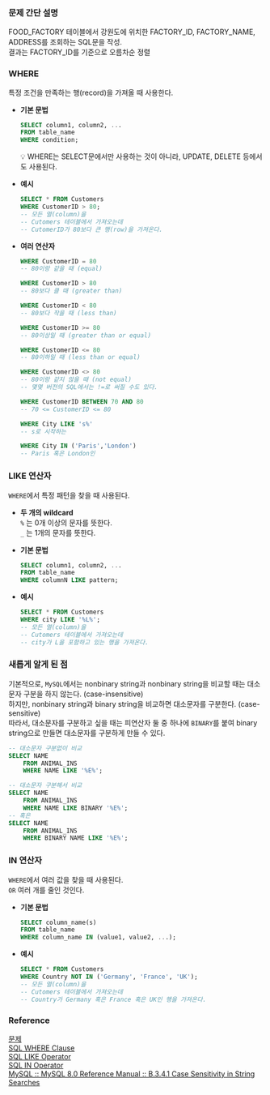 ### 문제 간단 설명
FOOD_FACTORY 테이블에서 강원도에 위치한 FACTORY_ID, FACTORY_NAME, ADDRESS를 조회하는 SQL문을 작성.<br>
결과는 FACTORY_ID를 기준으로 오름차순 정렬<br>

### WHERE
특정 조건을 만족하는 행(record)을 가져올 때 사용한다.<br>
- **기본 문법**<br>
    ```sql
    SELECT column1, column2, ...
    FROM table_name
    WHERE condition;
    ```
    
    <aside>
    💡 WHERE는 SELECT문에서만 사용하는 것이 아니라, UPDATE, DELETE 등에서도 사용된다.
    
    </aside>

- **예시**<br>
    ```sql
    SELECT * FROM Customers
    WHERE CustomerID > 80;
    -- 모든 열(column)을
    -- Cutomers 테이블에서 가져오는데
    -- CutomerID가 80보다 큰 행(row)을 가져온다.
    ```

- **여러 연산자**<br>
    ```sql
    WHERE CustomerID = 80
    -- 80이랑 같을 때 (equal)
    
    WHERE CustomerID > 80
    -- 80보다 클 때 (greater than)
    
    WHERE CustomerID < 80
    -- 80보다 작을 때 (less than)
    
    WHERE CustomerID >= 80
    -- 80이상일 때 (greater than or equal)
    
    WHERE CustomerID <= 80
    -- 80이하일 때 (less than or equal)
    
    WHERE CustomerID <> 80
    -- 80이랑 같지 않을 때 (not equal)
    -- 몇몇 버전의 SQL에서는 !=로 써질 수도 있다.
    
    WHERE CustomerID BETWEEN 70 AND 80
    -- 70 <= CustomerID <= 80
    
    WHERE City LIKE 's%'
    -- s로 시작하는
    
    WHERE City IN ('Paris','London')
    -- Paris 혹은 London인
    ```

### LIKE 연산자
`WHERE`에서 특정 패턴을 찾을 때 사용된다.<br>
- **두 개의 wildcard**<br>
    `%` 는 0개 이상의 문자를 뜻한다.<br>
    `_` 는 1개의 문자를 뜻한다.<br>

- **기본 문법**<br>
    ```sql
    SELECT column1, column2, ...
    FROM table_name
    WHERE columnN LIKE pattern;
    ```

- **예시**<br>
    ```sql
    SELECT * FROM Customers
    WHERE city LIKE '%L%';
    -- 모든 열(column)을
    -- Cutomers 테이블에서 가져오는데
    -- city가 L을 포함하고 있는 행을 가져온다.
    ```

### 새롭게 알게 된 점
기본적으로, `MySQL`에서는 nonbinary string과 nonbinary string을 비교할 때는 대소문자 구분을 하지 않는다. (case-insensitive)<br>
하지만, nonbinary string과 binary string을 비교하면 대소문자를 구분한다. (case-sensitive)<br>
따라서, 대소문자를 구분하고 싶을 때는 피연산자 둘 중 하나에 `BINARY`를 붙여 binary string으로 만들면 대소문자를 구분하게 만들 수 있다.
```sql
-- 대소문자 구분없이 비교
SELECT NAME
    FROM ANIMAL_INS
    WHERE NAME LIKE '%E%';

-- 대소문자 구분해서 비교
SELECT NAME
    FROM ANIMAL_INS
    WHERE NAME LIKE BINARY '%E%';
-- 혹은
SELECT NAME
    FROM ANIMAL_INS
    WHERE BINARY NAME LIKE '%E%';
```


### IN 연산자
`WHERE`에서 여러 값을 찾을 때 사용된다.<br>
`OR` 여러 개를 줄인 것인다.<br>
- **기본 문법**<br>
    ```sql
    SELECT column_name(s)
    FROM table_name
    WHERE column_name IN (value1, value2, ...);
    ```

- **예시**<br>
    ```sql
    SELECT * FROM Customers
    WHERE Country NOT IN ('Germany', 'France', 'UK');
    -- 모든 열(column)을
    -- Cutomers 테이블에서 가져오는데
    -- Country가 Germany 혹은 France 혹은 UK인 행을 가져온다.
    ```

### Reference
[문제](https://school.programmers.co.kr/learn/courses/30/lessons/131112?language=mysql)<br>
[SQL WHERE Clause](https://www.w3schools.com/sql/sql_where.asp)<br>
[SQL LIKE Operator](https://www.w3schools.com/sql/sql_like.asp)<br>
[SQL IN Operator](https://www.w3schools.com/sql/sql_in.asp)<br>
[MySQL :: MySQL 8.0 Reference Manual :: B.3.4.1 Case Sensitivity in String Searches](https://dev.mysql.com/doc/refman/8.0/en/case-sensitivity.html)<br>